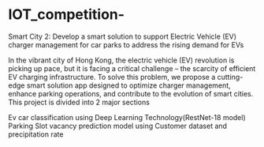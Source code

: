 # IOT_competition-

Smart City 2: Develop a smart solution to support Electric Vehicle (EV) charger management for car parks to address the rising demand for EVs 



In the vibrant city of Hong Kong, the electric vehicle (EV) revolution is picking up pace, but it is facing a critical challenge – the scarcity of efficient EV charging infrastructure. To solve this problem, we propose a cutting-edge smart solution app designed to optimize charger management, enhance parking operations, and contribute to the evolution of smart cities. 
This project is divided into 2 major sections

Ev car classification using Deep Learning Technology(RestNet-18 model) 
Parking Slot vacancy prediction model using Customer dataset and precipitation rate
